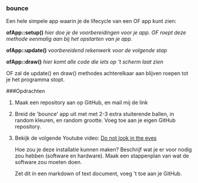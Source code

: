 ### bounce

Een hele simpele app waarin je de lifecycle van een OF app kunt zien:

**ofApp::setup()**
*hier doe je de voorbereidingen voor je app. OF roept deze methode eenmalig aan bij het opstarten van je app.*


**ofApp::update()**
*voorbereidend rekenwerk voor de volgende stap*

**ofApp::draw()**
*hier komt alle code die iets op 't scherm laat zien*

OF zal de update() en draw() methodes achterelkaar aan blijven roepen tot je het programma stopt.


###Opdrachten
1. Maak een repository aan op GitHub, en mail mij de link
2. Breid de 'bounce' app uit met met 2-3 extra stuiterende ballen, in random kleuren, en random grootte. Voeg toe aan je eigen GitHub repository.
3. Bekijk de volgende Youtube video: [Do not look in the eyes](https://www.youtube.com/watch?v=66A5uGBqJ6o)

   Hoe zou je deze installatie kunnen maken?
   Beschrijf wat je er voor nodig zou hebben (software en hardware). 
   Maak een stappenplan van wat de software zou moeten doen.
   
   Zet dit in een markdown of text document, voeg 't toe aan je GitHub.